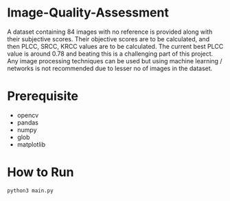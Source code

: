 # Image-Quality-Assessment
A dataset containing 84 images with no reference is provided along with their subjective scores. Their objective scores are to be calculated, and then PLCC, SRCC, KRCC values are to be calculated. The current best PLCC value is around 0.78 and beating this is a challenging part of this project. Any image processing techniques can be used but using machine learning / networks is not recommended due to lesser no of images in the dataset.

# Prerequisite
- opencv
- pandas
- numpy
- glob
- matplotlib

# How to Run
`python3 main.py`